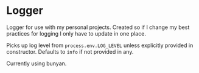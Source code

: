 # Logger

Logger for use with my personal projects. Created so if I change my best practices for logging I only have to update in one place.

Picks up log level from `process.env.LOG_LEVEL` unless explicitly provided in constructor. Defaults to `info` if not provided in any.

Currently using bunyan.
